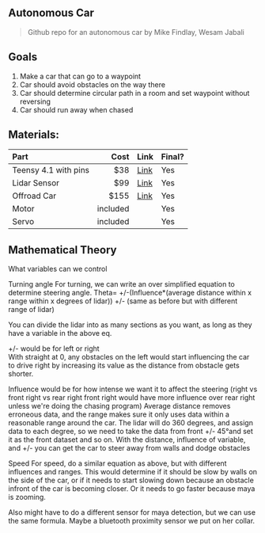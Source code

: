 ## Autonomous Car
> Github repo for an autonomous car by Mike Findlay, Wesam Jabali

## Goals
1. Make a car that can go to a waypoint
2. Car should avoid obstacles on the way there
3. Car should determine circular path in a room and set waypoint without reversing
4. Car should run away when chased

## Materials:

| Part | Cost | Link | Final? |
| :------- | --: | :---- | -- |
| Teensy 4.1 with pins | $38| [Link](https://www.amazon.com/gp/product/B088D3FWR7/ref=ppx_yo_dt_b_asin_title_o01_s01?ie=UTF8&psc=1) | Yes
|Lidar Sensor | $99 | [Link](https://www.dfrobot.com/product-1125.html) | Yes
| Offroad Car | $155| [Link](https://hobbyking.com/en_us/h-king-desert-fox-1-10-4wd-desert-racer-arr.html?queryID=&objectID=71697&indexName=hbk_live_magento_en_us_products) | Yes
| Motor | included | | Yes |
| Servo | included | | Yes |

## Mathematical Theory
What variables can we control

Turning angle
   For turning, we can write an over simplified equation to determine steering angle. 
     Theta= +/-(Influence*(average distance within x range within x degrees of lidar)) +/- (same as before but with different range of lidar)

   You can divide the lidar into as many sections as you want, as long as they have a variable in the above eq.

   +/- would be for left or right  
   With straight at 0, any obstacles on the left would start influencing the car to drive right by increasing its value as the distance from obstacle gets shorter.

   Influence would be for how intense we want it to affect the steering (right vs front right vs rear right front right would have more influence over rear right unless we're   doing the chasing program)
   Average distance removes erroneous data, and the range makes sure it only uses data within a reasonable range around the car. 
   The lidar will do 360 degrees, and assign data to each degree, so we need to take the data from front +/- 45°and set it as the front dataset and so on.
   With the distance, influence of variable, and +/- you can get the car to steer away from walls and dodge obstacles

Speed
   For speed, do a similar equation as above, but with different influences and ranges. This would determine if it should be slow by walls on the side of the car, or if it      needs to start slowing down because an obstacle infront of the car is becoming closer. Or it needs to go faster because maya is zooming.

   Also might have to do a different sensor for maya detection, but we can use the same formula. Maybe a bluetooth proximity sensor we put on her collar.

